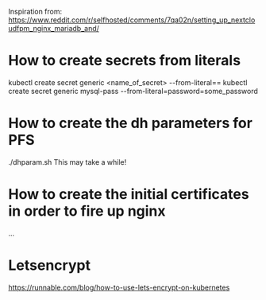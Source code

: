 Inspiration from:
https://www.reddit.com/r/selfhosted/comments/7qa02n/setting_up_nextcloudfpm_nginx_mariadb_and/

# How to create secrets from literals
kubectl create secret generic <name_of_secret> --from-literal=<keyname>=<value>
kubectl create secret generic mysql-pass --from-literal=password=some_password

# How to create the dh parameters for PFS
./dhparam.sh 
This may take a while!

# How to create the initial certificates in order to fire up nginx
...

# Letsencrypt
https://runnable.com/blog/how-to-use-lets-encrypt-on-kubernetes
